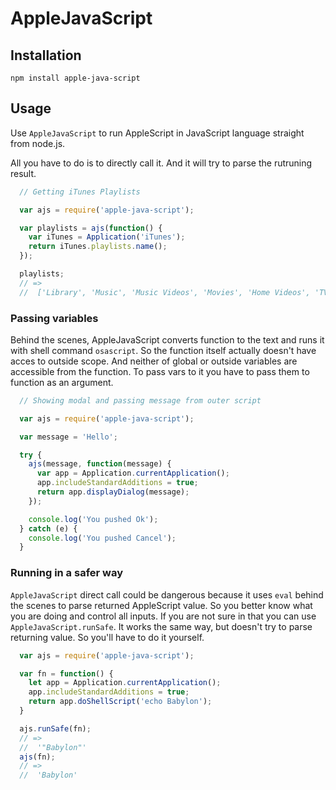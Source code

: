 # AppleJavaScript

## Installation

```shell
npm install apple-java-script
```

## Usage

Use `AppleJavaScript` to run AppleScript in JavaScript language
straight from node.js.

All you have to do is to directly call it. And it will try to parse
the rutruning result.

```js
  // Getting iTunes Playlists

  var ajs = require('apple-java-script');

  var playlists = ajs(function() {
    var iTunes = Application('iTunes');
    return iTunes.playlists.name();
  });

  playlists;
  // =>
  //  ['Library', 'Music', 'Music Videos', 'Movies', 'Home Videos', 'TV Shows', 'Podcasts', 'iTunes U', 'Audiobooks', 'Books', 'PDFs', 'Audiobooks', 'Genius']
```

### Passing variables

Behind the scenes, AppleJavaScript converts function to the text and
runs it with shell command `osascript`. So the function itself
actually doesn't have acces to outside scope. And neither of global or
outside variables are accessible from the function. To pass vars to it
you have to pass them to function as an argument.

```js
  // Showing modal and passing message from outer script

  var ajs = require('apple-java-script');

  var message = 'Hello';

  try {
    ajs(message, function(message) {
      var app = Application.currentApplication();
      app.includeStandardAdditions = true;
      return app.displayDialog(message);
    });

    console.log('You pushed Ok');
  } catch (e) {
    console.log('You pushed Cancel');
  }
```

### Running in a safer way

`AppleJavaScript` direct call could be dangerous because it uses
`eval` behind the scenes to parse returned AppleScript value. So you
better know what you are doing and control all inputs. If you are not
sure in that you can use `AppleJavaScript.runSafe`. It works the same
way, but doesn't try to parse returning value. So you'll have to do it
yourself.

```js
  var ajs = require('apple-java-script');

  var fn = function() {
    let app = Application.currentApplication();
    app.includeStandardAdditions = true;
    return app.doShellScript('echo Babylon');
  }

  ajs.runSafe(fn);
  // =>
  //  '"Babylon"'
  ajs(fn);
  // =>
  //  'Babylon'
```
